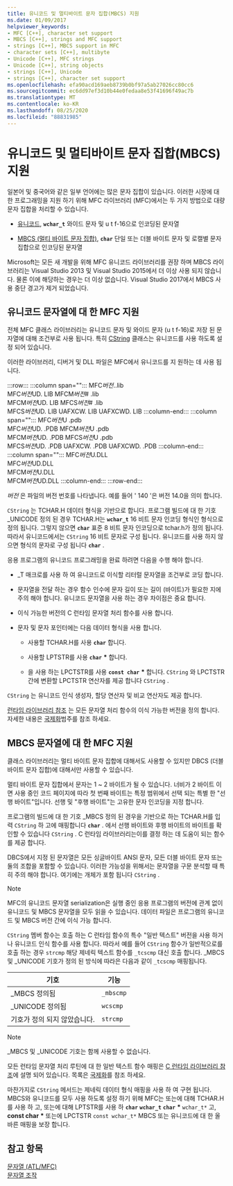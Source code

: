 ```yaml
---
title: 유니코드 및 멀티바이트 문자 집합(MBCS) 지원
ms.date: 01/09/2017
helpviewer_keywords:
- MFC [C++], character set support
- MBCS [C++], strings and MFC support
- strings [C++], MBCS support in MFC
- character sets [C++], multibyte
- Unicode [C++], MFC strings
- Unicode [C++], string objects
- strings [C++], Unicode
- strings [C++], character set support
ms.openlocfilehash: efa90acd169aeb8739b0bf97a5ab27026cc80cc6
ms.sourcegitcommit: ec6dd97ef3d10b44e0fedaa8e53f41696f49ac7b
ms.translationtype: MT
ms.contentlocale: ko-KR
ms.lasthandoff: 08/25/2020
ms.locfileid: "88831985"
---
```

# <a name="unicode-and-multibyte-character-set-mbcs-support"></a>유니코드 및 멀티바이트 문자 집합(MBCS) 지원

일본어 및 중국어와 같은 일부 언어에는 많은 문자 집합이 있습니다. 이러한 시장에 대 한 프로그래밍을 지원 하기 위해 MFC 라이브러리 (MFC)에서는 두 가지 방법으로 대량 문자 집합을 처리할 수 있습니다.

- [유니코드](#mfc-support-for-unicode-strings), **`wchar_t`** 와이드 문자 및 u t f-16으로 인코딩된 문자열

- [MBCS (멀티 바이트 문자 집합)](#mfc-support-for-mbcs-strings), **`char`** 단일 또는 더블 바이트 문자 및 로캘별 문자 집합으로 인코딩된 문자열

Microsoft는 모든 새 개발을 위해 MFC 유니코드 라이브러리를 권장 하며 MBCS 라이브러리는 Visual Studio 2013 및 Visual Studio 2015에서 더 이상 사용 되지 않습니다. 물론 이에 해당하는 경우는 더 이상 없습니다. Visual Studio 2017에서 MBCS 사용 중단 경고가 제거 되었습니다.

## <a name="mfc-support-for-unicode-strings"></a>유니코드 문자열에 대 한 MFC 지원

전체 MFC 클래스 라이브러리는 유니코드 문자 및 와이드 문자 (u t f-16)로 저장 된 문자열에 대해 조건부로 사용 됩니다. 특히 [CString](../atl-mfc-shared/reference/cstringt-class.md) 클래스는 유니코드를 사용 하도록 설정 되어 있습니다.

이러한 라이브러리, 디버거 및 DLL 파일은 MFC에서 유니코드를 지 원하는 데 사용 됩니다.

:::row:::
   :::column span="":::
      MFC*버전*..lib \
      MFC*버전*UD. LIB
      MFCM*버전*# .lib \
      MFCM*버전*UD. LIB
      MFCS*버전*# .lib \
      MFCS*버전*UD. LIB
      UAFXCW. LIB
      UAFXCWD. LIB
   :::column-end:::
   :::column span="":::
      MFC*버전*U .pdb \
      MFC*버전*UD. .PDB
      MFCM*버전*U .pdb \
      MFCM*버전*UD. .PDB
      MFCS*버전*U .pdb \
      MFCS*버전*UD. .PDB
      UAFXCW. .PDB
      UAFXCWD. .PDB
   :::column-end:::
   :::column span="":::
      MFC*버전*U.DLL \
      MFC*버전*UD.DLL \
      MFCM*버전*U.DLL \
      MFCM*버전*UD.DLL
   :::column-end:::
:::row-end:::

*버전* 은 파일의 버전 번호를 나타냅니다. 예를 들어 ' 140 '은 버전 14.0을 의미 합니다.

`CString` 는 TCHAR.H 데이터 형식을 기반으로 합니다. 프로그램 빌드에 대 한 기호 _UNICODE 정의 된 경우 TCHAR.H는 **`wchar_t`** 16 비트 문자 인코딩 형식인 형식으로 정의 됩니다. 그렇지 않으면 **`char`** 표준 8 비트 문자 인코딩으로 tchar.h가 정의 됩니다. 따라서 유니코드에서는 `CString` 16 비트 문자로 구성 됩니다. 유니코드를 사용 하지 않으면 형식의 문자로 구성 됩니다 **`char`** .

응용 프로그램의 유니코드 프로그래밍을 완료 하려면 다음을 수행 해야 합니다.

- _T 매크로를 사용 하 여 유니코드로 이식할 리터럴 문자열을 조건부로 코딩 합니다.

- 문자열을 전달 하는 경우 함수 인수에 문자 길이 또는 길이 (바이트)가 필요한 지에 주의 해야 합니다. 유니코드 문자열을 사용 하는 경우 차이점은 중요 합니다.

- 이식 가능한 버전의 C 런타임 문자열 처리 함수를 사용 합니다.

- 문자 및 문자 포인터에는 다음 데이터 형식을 사용 합니다.

  - 사용할 TCHAR.H를 사용 **`char`** 합니다.

  - 사용할 LPTSTR를 사용 **`char`** <strong>\*</strong> 합니다.

  - 을 사용 하는 LPCTSTR를 사용 **`const char`** <strong>\*</strong> 합니다. `CString` 와 LPCTSTR 간에 변환할 LPCTSTR 연산자를 제공 합니다 `CString` .

`CString` 는 유니코드 인식 생성자, 할당 연산자 및 비교 연산자도 제공 합니다.

[런타임 라이브러리 참조](../c-runtime-library/c-run-time-library-reference.md) 는 모든 문자열 처리 함수의 이식 가능한 버전을 정의 합니다. 자세한 내용은 [국제화](../c-runtime-library/internationalization.md)범주를 참조 하세요.

## <a name="mfc-support-for-mbcs-strings"></a>MBCS 문자열에 대 한 MFC 지원

클래스 라이브러리는 멀티 바이트 문자 집합에 대해서도 사용할 수 있지만 DBCS (더블 바이트 문자 집합)에 대해서만 사용할 수 있습니다.

멀티 바이트 문자 집합에서 문자는 1 ~ 2 바이트가 될 수 있습니다. 너비가 2 바이트 이면 사용 중인 코드 페이지에 따라 첫 번째 바이트는 특정 범위에서 선택 되는 특별 한 "선행 바이트"입니다. 선행 및 "후행 바이트"는 고유한 문자 인코딩을 지정 합니다.

프로그램의 빌드에 대 한 기호 _MBCS 정의 된 경우을 기반으로 하는 TCHAR.H를 입력 `CString` 하 고에 매핑합니다 **`char`** . 에서 선행 바이트와 후행 바이트의 바이트를 확인할 수 있습니다 `CString` . C 런타임 라이브러리는이를 결정 하는 데 도움이 되는 함수를 제공 합니다.

DBCS에서 지정 된 문자열은 모든 싱글바이트 ANSI 문자, 모든 더블 바이트 문자 또는 둘의 조합을 포함할 수 있습니다. 이러한 가능성을 위해서는 문자열을 구문 분석할 때 특히 주의 해야 합니다. 여기에는 개체가 포함 됩니다 `CString` .

> [!NOTE]
> MFC의 유니코드 문자열 serialization은 실행 중인 응용 프로그램의 버전에 관계 없이 유니코드 및 MBCS 문자열을 모두 읽을 수 있습니다. 데이터 파일은 프로그램의 유니코드 및 MBCS 버전 간에 이식 가능 합니다.

`CString` 멤버 함수는 호출 하는 C 런타임 함수의 특수 "일반 텍스트" 버전을 사용 하거나 유니코드 인식 함수를 사용 합니다. 따라서 예를 들어 `CString` 함수가 일반적으로를 호출 하는 경우 `strcmp` 해당 제네릭 텍스트 함수를 `_tcscmp` 대신 호출 합니다. _MBCS 및 _UNICODE 기호가 정의 된 방식에 따라은 다음과 같이 `_tcscmp` 매핑됩니다.

|기호|기능|
|-|-|
|_MBCS 정의됨|`_mbscmp`|
|_UNICODE 정의됨|`wcscmp`|
|기호가 정의 되지 않았습니다.|`strcmp`|

> [!NOTE]
> _MBCS 및 _UNICODE 기호는 함께 사용할 수 없습니다.

모든 런타임 문자열 처리 루틴에 대 한 일반 텍스트 함수 매핑은 [C 런타임 라이브러리 참조](../c-runtime-library/c-run-time-library-reference.md)에 설명 되어 있습니다. 목록은 [국제화](../c-runtime-library/internationalization.md)를 참조 하세요.

마찬가지로 `CString` 메서드는 제네릭 데이터 형식 매핑을 사용 하 여 구현 됩니다. MBCS와 유니코드를 모두 사용 하도록 설정 하기 위해 MFC는 또는에 대해 TCHAR.H를 사용 하 고, 또는에 대해 LPTSTR를 사용 하 **`char`** **`wchar_t`** **`char`** <strong>\*</strong> `wchar_t*` 고, **const char** <strong>\*</strong> 또는에 LPCTSTR `const wchar_t*` MBCS 또는 유니코드에 대 한 올바른 매핑을 보장 합니다.

## <a name="see-also"></a>참고 항목

[문자열 (ATL/MFC)](../atl-mfc-shared/strings-atl-mfc.md)<br/>
[문자열 조작](../c-runtime-library/string-manipulation-crt.md)
